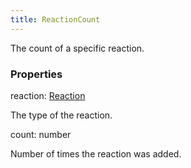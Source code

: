```yaml
---
title: ReactionCount
---
```


The count of a specific reaction.

### Properties

<div class="flex flex-col gap-3"><div><div class="flex gap-2"><div class="font-mono"><span class="font-bold">reaction</span><span class="opacity-50">:</span> <a href="/gh/types/reaction"  >Reaction</a></div></div><div class="pl-3"><div class="no-margin">

The type of the reaction.

</div></div></div><div><div class="flex gap-2"><div class="font-mono"><span class="font-bold">count</span><span class="opacity-50">:</span> <span>number</span></div></div><div class="pl-3"><div class="no-margin">

Number of times the reaction was added.

</div></div></div></div>


